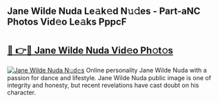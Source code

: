 ## Jane Wilde Nuda Le𝚊k𝚎d N𝚞𝚍es - Part-aNC Photos Vid𝚎o Le𝚊ks PppcF

# <h2><a href="http://fbbjssp.evod.top/?m=Jane+Wilde+Nuda">🔗 👉🔴 Jane Wilde Nuda Vid𝚎o Ph𝚘t𝚘s</a></h2>

[![Jane Wilde Nuda N𝚞d𝚎s](https://i.imgur.com/8V9OHl7.gif)](http://fbbjssp.evod.top/?m=Jane+Wilde+Nuda)
Online personality Jane Wilde Nuda with a passion for dance and lifestyle. Jane Wilde Nuda public image is one of integrity and honesty, but recent revelations have cast doubt on his character. 
